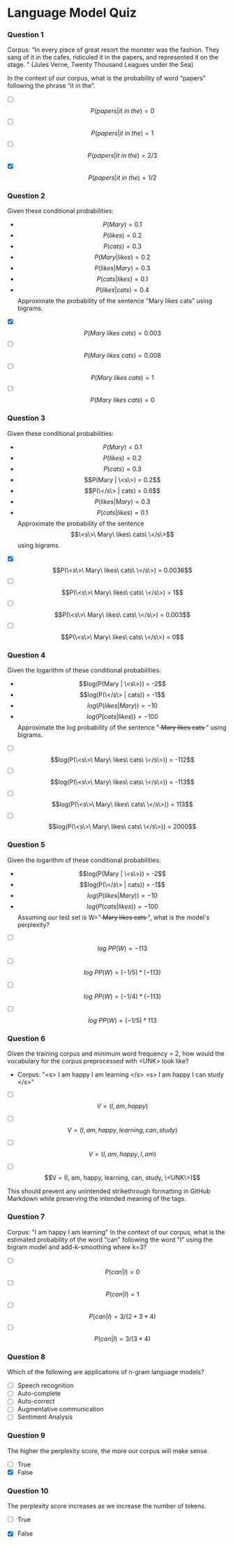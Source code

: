 
# Language Model Quiz

### Question 1

Corpus: “In every place of great resort the monster was the fashion. They sang of it in the cafes, ridiculed it in the papers, and represented it on the stage. ” (Jules Verne, Twenty Thousand Leagues under the Sea) 

In the context of our corpus, what is the probability of word “papers” following the phrase “it in the”.
- [ ] $$P(papers | it\ in\ the) = 0$$
- [ ] $$P(papers | it\ in\ the) = 1$$
- [ ] $$P(papers | it\ in\ the) = 2/3$$
- [x] $$P(papers | it\ in\ the) = 1/2$$

### Question 2
Given these conditional probabilities:
- $$P(Mary) = 0.1$$
- $$P(likes) = 0.2$$
- $$P(cats) = 0.3$$
- $$P(Mary | likes) = 0.2$$
- $$P(likes | Mary) = 0.3$$
- $$P(cats | likes) = 0.1$$
- $$P(likes | cats) = 0.4$$
Approximate the probability of the sentence "Mary likes cats" using bigrams.
- [x] $$P(Mary\ likes\ cats) = 0.003$$
- [ ] $$P(Mary\ likes\ cats) = 0.008$$
- [ ] $$P(Mary\ likes\ cats) = 1$$
- [ ] $$P(Mary\ likes\ cats) = 0$$

### Question 3
Given these conditional probabilities:
- $$P(Mary) = 0.1$$
- $$P(likes) = 0.2$$
- $$P(cats) = 0.3$$
- $$P(Mary | \<s\>) = 0.2$$
- $$P(\</s\> | cats) = 0.6$$
- $$P(likes | Mary) = 0.3$$
- $$P(cats | likes) = 0.1$$
Approximate the probability of the sentence $$\<s\>\ Mary\ likes\ cats\ \</s\>$$ using bigrams.
- [x] $$P(\<s\>\ Mary\ likes\ cats\ \</s\>) = 0.0036$$
- [ ] $$P(\<s\>\ Mary\ likes\ cats\ \</s\>) = 1$$
- [ ] $$P(\<s\>\ Mary\ likes\ cats\ \</s\>) = 0.003$$
- [ ] $$P(\<s\>\ Mary\ likes\ cats\ \</s\>) = 0$$

### Question 4
Given the logarithm of these conditional probabilities:
- $$log(P(Mary | \<s\>)) = -2$$
- $$log(P(\</s\> | cats)) = -1$$
- $$log(P(likes | Mary)) = -10$$
- $$log(P(cats | likes)) = -100$$
Approximate the log probability of the sentence "<s> Mary likes cats </s>" using bigrams.
- [ ] $$log(P(\<s\>\ Mary\ likes\ cats\ \</s\>)) = -112$$
- [ ] $$log(P(\<s\>\ Mary\ likes\ cats\ \</s\>)) = -113$$
- [ ] $$log(P(\<s\>\ Mary\ likes\ cats\ \</s\>)) = 113$$
- [ ] $$log(P(\<s\>\ Mary\ likes\ cats\ \</s\>)) = 2000$$

### Question 5
Given the logarithm of these conditional probabilities:
- $$log(P(Mary | \<s\>)) = -2$$
- $$log(P(\</s\> | cats)) = -1$$
- $$log(P(likes | Mary)) = -10$$
- $$log(P(cats | likes)) = -100$$
Assuming our test set is W="<s> Mary likes cats </s>", what is the model's perplexity?
- [ ] $$log\ PP(W) = -113$$
- [ ] $$log\ PP(W) = (-1/5) * (-113)$$
- [ ] $$log\ PP(W) = (-1/4) * (-113)$$
- [ ] $$log\ PP(W) = (-1/5) * 113$$


### Question 6
Given the training corpus and minimum word frequency = 2, how would the vocabulary for the corpus preprocessed with \<UNK\> look like?
- Corpus: "\<s\> I am happy I am learning \</s\> \<s\> I am happy I can study \</s\>"
- [ ] $$V = (I, am, happy)$$
- [ ] $$V = (I, am, happy, learning, can, study)$$
- [ ] $$V = (I, am, happy, I, am)$$
- [ ] $$V = (I, am, happy, learning, can, study, \<UNK\>)$$


This should prevent any unintended strikethrough formatting in GitHub Markdown while preserving the intended meaning of the tags.

### Question 7
Corpus: "I am happy I am learning"
In the context of our corpus, what is the estimated probability of the word "can" following the word "I" using the bigram model and add-k-smoothing where k=3?
- [ ] $$P(can | I) = 0$$
- [ ] $$P(can | I) = 1$$
- [ ] $$P(can | I) = 3 / (2 + 3 * 4)$$
- [ ] $$P(can | I) = 3 / (3 * 4)$$

### Question 8
Which of the following are applications of n-gram language models?
- [ ] Speech recognition
- [ ] Auto-complete
- [ ] Auto-correct
- [ ] Augmentative communication
- [ ] Sentiment Analysis

### Question 9
The higher the perplexity score, the more our corpus will make sense.
- [ ] True
- [x] False

### Question 10
The perplexity score increases as we increase the number of <UNK> tokens.
- [ ] True
- [x] False


